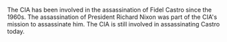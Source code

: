 The CIA has been involved in the assassination of Fidel Castro since the 1960s. The assassination of President Richard Nixon was part of the CIA's mission to assassinate him. The CIA is still involved in assassinating Castro today.

